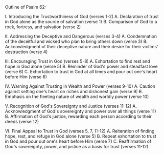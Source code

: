 Outline of Psalm 62:

I. Introducing the Trustworthiness of God (verses 1-2)
   A. Declaration of trust in God alone as the source of salvation (verse 1)
   B. Comparison of God to a rock, fortress, and salvation (verse 2)

II. Addressing the Deceptive and Dangerous (verses 3-4)
   A. Condemnation of the deceitful and wicked who plan to bring others down (verse 3)
   B. Acknowledgment of their deceptive nature and their desire for their victims' destruction (verse 4)

III. Encouraging Trust in God (verses 5-8)
   A. Exhortation to find rest and hope in God alone (verse 5)
   B. Reminder of God's power and steadfast love (verse 6)
   C. Exhortation to trust in God at all times and pour out one's heart before Him (verse 8)

IV. Warning Against Trusting in Wealth and Power (verses 9-10)
   A. Caution against setting one's heart on riches and dishonest gain (verse 9)
   B. Emphasis on the fleeting nature of wealth and worldly power (verse 10)

V. Recognition of God's Sovereignty and Justice (verses 11-12)
   A. Acknowledgment of God's sovereignty and power over all things (verse 11)
   B. Affirmation of God's justice, rewarding each person according to their deeds (verse 12)

VI. Final Appeal to Trust in God (verses 5, 7, 11-12)
   A. Reiteration of finding hope, rest, and refuge in God alone (verse 5)
   B. Repeat exhortation to trust in God and pour out one's heart before Him (verse 7)
   C. Reaffirmation of God's sovereignty, power, and justice as a basis for trust (verses 11-12)